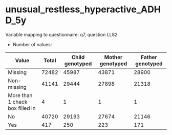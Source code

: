 # unusual_restless_hyperactive_ADHD_5y
Variable mapping to questionnaire: q7, question LL82.
- Number of values:

| Value | Total | Child genotyped | Mother genotyped | Father genotyped |
| ----- | ----- | --------------- | ---------------- | ---------------- |
| Missing | 72482 | 45987 | 43871 | 28900 |
| Non-missing | 41141 | 29444 | 27898 | 21318 |
| More than 1 check box filled in | 4 | 1 | 1 |1 |
| No | 40720 | 29193 | 27674 |21146 |
| Yes | 417 | 250 | 223 |171 |




